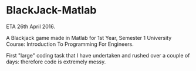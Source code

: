# BlackJack-Matlab

ETA 26th April 2016. 

A Blackjack game made in Matlab for 1st Year, Semester 1 University Course: Introduction To Programming For Engineers. 

First "large" coding task that I have undertaken and rushed over a couple of days: therefore code is extremely messy. 






